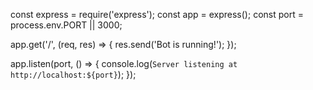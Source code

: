const express = require('express');
const app = express();
const port = process.env.PORT || 3000;

app.get('/', (req, res) => {
  res.send('Bot is running!');
});

app.listen(port, () => {
  console.log(`Server listening at http://localhost:${port}`);
});

